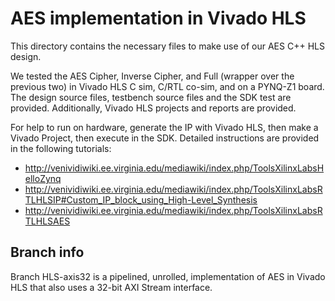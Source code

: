# AES implementation in Vivado HLS
This directory contains the necessary files to make use of our AES C++ HLS design.

We tested the AES Cipher, Inverse Cipher, and Full (wrapper over the previous two) in Vivado HLS C sim, C/RTL co-sim, and on a PYNQ-Z1 board. The design source files, testbench source files and the SDK test are provided. Additionally, Vivado HLS projects and reports are provided.

For help to run on hardware, generate the IP with Vivado HLS, then make a Vivado Project, then execute in the SDK. Detailed instructions are provided in the following tutorials:
- http://venividiwiki.ee.virginia.edu/mediawiki/index.php/ToolsXilinxLabsHelloZynq
- http://venividiwiki.ee.virginia.edu/mediawiki/index.php/ToolsXilinxLabsRTLHLSIP#Custom_IP_block_using_High-Level_Synthesis
- http://venividiwiki.ee.virginia.edu/mediawiki/index.php/ToolsXilinxLabsRTLHLSAES

## Branch info
Branch HLS-axis32 is a pipelined, unrolled, implementation of AES in Vivado HLS that also uses a 32-bit AXI Stream interface.
